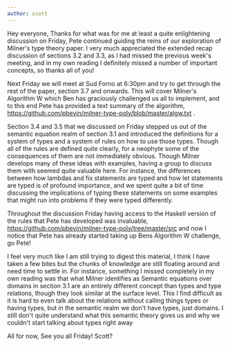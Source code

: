 ```yaml
---
author: scott
---
```

Hey everyone,
Thanks for what was for me at least a quite enlightening discussion on Friday, Pete continued guiding the reins of our exploration of Milner's type theory paper. I very much appreciated the extended recap discussion of sections 3.2 and 3.3, as I had missed the previous week's meeting, and in my own reading I definitely missed a number of important concepts, so thanks all of you!

Next Friday we will meet at Sud Forno at 6:30pm and try to get through the rest of the paper, section 3.7 and onwards. This will cover Milner's Algorithm W which Ben has graciously challenged us all to implement, and to this end Pete has provided a text summary of the algorithm, https://github.com/pbevin/milner-type-poly/blob/master/algw.txt .

Section 3.4 and 3.5 that we discussed on Friday stepped us out of the semantic equation realm of section 3.1 and introduced the definitions for a system of types and a system of rules on how to use those types. Though all of the rules are defined quite clearly, for a neophyte some of the consequences of them are not immediately obvious. Though Milner develops many of these ideas with examples, having a group to discuss them with seemed quite valuable here. For instance, the differences between how lambdas and fix statements are typed and how let statements are typed is of profound importance, and we spent quite a bit of time discussing the implications of typing these statements on some examples that might run into problems if they were typed differently.

Throughout the discussion Friday having access to the Haskell version of the rules that Pete has developed was invaluable, https://github.com/pbevin/milner-type-poly/tree/master/src and now I notice that Pete has already started taking up Bens Algorithm W challenge, go Pete!

I feel very much like I am still trying to digest this material, I think I have taken a few bites but the chunks of knowledge are still floating around and need time to settle in. For instance, something I missed completely in my own reading was that what Milner identifies as Semantic equations over domains in section 3.1 are an entirely different concept than types and type relations, though they look similar at the surface level. This I find difficult as it is hard to even talk about the relations without calling things types or having types, but in the semantic realm we don't have types, just domains. I still don't quite understand what this semantic theory gives us and why we couldn't start talking about types right away

All for now, See you all Friday!
Scott?